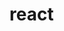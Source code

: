 <script setup>
  import Card from '../components/card.vue'
  import Cover from '../components/cover.vue'
</script>

# react

<Card day="0410" 
text="
<b>保留与重置state</b>
<br><br>对于JSX，react会对他建模成UI Tree，然后再渲染成DOM。其中每个react组件的state保存在这个组件所在UI Tree的位置（而不是这个组件里），相同组件（不是同一个）在UI Tree的同一位置的交换不会重置state，不同组件在UI Tree的同一位置交换会重置state。
<br><br>不过，也有需要在同一位置相同组件的交换重置state的情况，有两种解决办法：
<br>一是两个相同组件渲染在不同位置，所谓不同位置，一般用一对花括号表示一个位置，将两个组件放在两个花括号里就表示不同位置了。
<br>二是使用不同的key，这种更好。
<br><br>如果移除了组件但是想要保留它的state，有三种方法：
<br>一是用css隐藏元素，这种方法适合简单的UI。
<br>二是把state交给父组件，这个更通用。
<br>三是其他来源，比如localStorage，这个看情况用。"
/>

<Card day="0410" 
text="
<b>提取所有state为一个reducer函数</b>
<br><br><i>为了应对愈发复杂的代码情况</i>
<br><br>将useState迁移到useReducer分三步：
<br>1.将<font color='#DAA520'>setState</font>类型的函数改成dispatch函数，dispatch接收一个对象类型的参数，叫做action，action里的键值对是之前setState的参数，加上一个type字段，用来表示此次操作是什么操作。
<br>2.写一个reducer函数，放在组件外或者新建一个文件，它接收两个参数，当前state和action，它返回next state。
<br>3.引入useRreducer函数代替useState。
<br><br>注意：
<br>reducer必须是纯函数
"/>